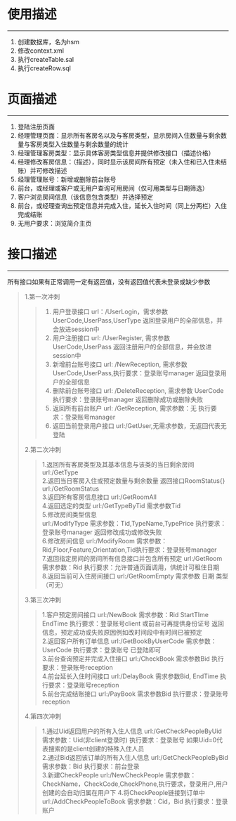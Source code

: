 # 使用描述

---
1. 创建数据库，名为hsm
2. 修改context.xml
3. 执行createTable.sal
4. 执行createRow.sql

# 页面描述  

---  
1.	登陆注册页面  
2.	经理管理页面：显示所有客房名以及与客房类型，显示房间入住数量与剩余数量与客房类型入住数量与剩余数量的统计
3.	经理管理客房类型：显示具体客房类型信息并提供修改接口（描述价格）
4.	经理修改客房信息：（描述），同时显示该房间所有预定（未入住和已入住未结账）并可修改描述
5.	经理管理账号：新增或删除前台账号
6.	前台，或经理或客户或无用户查询可用房间（仅可用类型与日期筛选）
7.	客户浏览房间信息（该信息包含类型）并选择预定
8.	前台，或经理查询出预定信息并完成入住，延长入住时间（同上分两栏）入住完成结账
9.	无用户要求：浏览简介主页

# 接口描述

---
所有接口如果有正常调用一定有返回值，没有返回值代表未登录或缺少参数
>
>1.第一次冲刺  
>>  1. 用户登录接口
	url：/UserLogin，需求参数UserCode,UserPass,UserType
	返回登录用户的全部信息，并会放进session中  
>>  2. 用户注册接口
	url: /UserRegister, 需求参数 UserCode,UserPass
	返回注册用户的全部信息，并会放进session中  
>>  3. 新增前台账号接口
	url: /NewReception, 需求参数 UserCode,UserPass,执行要求：登录账号manager
	返回登录用户的全部信息  
>>  4. 删除前台账号接口
url: /DeleteReception, 需求参数 UserCode 执行要求：登录账号manager
	返回删除成功或删除失败  
>>  5. 返回所有前台账户 url: /GetReception, 需求参数：无 执行要求：登录账号manager
>>  6. 返回当前登录用户接口
url:/GetUser,无需求参数，无返回代表无登陆
>
>2.第二次冲刺  
>>1.返回所有客房类型及其基本信息与该类的当日剩余房间
	url:/GetType    
2.返回当日客房入住或预定数量与剩余数量 返回接口RoomStatus{}
	url:/GetRoomStatus  
3.返回所有客房信息接口
	url:/GetRoomAll   
4.返回选定的类型
	url:/GetTypeByTid 需求参数Tid   
5.修改房间类型信息  
	url:/ModifyType 需求参数：Tid,TypeName,TypePrice 执行要求：登录账号manager
	返回修改成功或修改失败  
6.修改房间信息
	url:/ModifyRoom	需求参数：Rid,Floor,Feature,Orientation,Tid执行要求：登录账号manager  
7.返回指定房间的房间所有信息接口并包含所有预定
	url:/GetRoom 需求参数：Rid 执行要求：允许普通页面调用，供统计可租住日期  
8.返回当前可入住房间接口
	url:/GetRoomEmpty 需求参数 日期 类型（可无） 
>
>3.第三次冲刺
>>1.客户预定房间接口
	url:/NewBook 需求参数：Rid StartTIme EndTime 执行要求：登录账号client 或前台可再提供身份证号
	返回信息，预定成功或失败原因例如改时间段中有时间已被预定  
2.返回客户所有订单信息
	url:/GetBookByUserCode 需求参数：UserCode 执行要求：登录账号 已登陆即可  
3.前台查询预定并完成入住接口
	url:/CheckBook 需求参数Bid 执行要求：登录账号reception  
4.前台延长入住时间接口
url:/DelayBook 需求参数Bid, EndTime 执行要求：登录账号reception  
5.前台完成结账接口
	url:/PayBook 需求参数Bid 执行要求：登录账号reception
> 
>4.第四次冲刺
>>1.通过Uid返回用户的所有入住人信息
url:/GetCheckPeopleByUid 需求参数：Uid(非client登录时) 执行要求：登录账号 如果Uid=0代表搜索的是client创建的特殊入住人员  
2.通过Bid返回该订单的所有入住人信息
url:/GetCheckPeopleByBid需求参数：Bid 执行要求：前台登录     
3.新建CheckPeople
url:/NewCheckPeople 需求参数：CheckName，CheckCode,CheckPhone,执行要求，登录用户,用户创建的会自动归属在用户下
4.将CheckPeople链接到订单中
url:/AddCheckPeopleToBook 需求参数：Cid，Bid 执行要求：登录账户
